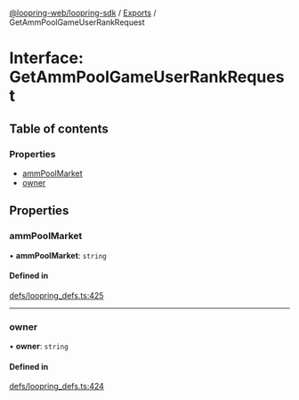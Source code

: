 [@loopring-web/loopring-sdk](../README.md) / [Exports](../modules.md) / GetAmmPoolGameUserRankRequest

# Interface: GetAmmPoolGameUserRankRequest

## Table of contents

### Properties

- [ammPoolMarket](GetAmmPoolGameUserRankRequest.md#ammpoolmarket)
- [owner](GetAmmPoolGameUserRankRequest.md#owner)

## Properties

### ammPoolMarket

• **ammPoolMarket**: `string`

#### Defined in

[defs/loopring_defs.ts:425](https://github.com/Loopring/loopring_sdk/blob/300ee65/src/defs/loopring_defs.ts#L425)

___

### owner

• **owner**: `string`

#### Defined in

[defs/loopring_defs.ts:424](https://github.com/Loopring/loopring_sdk/blob/300ee65/src/defs/loopring_defs.ts#L424)

